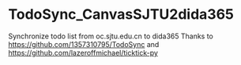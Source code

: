 # TodoSync_CanvasSJTU2dida365
Synchronize todo list from oc.sjtu.edu.cn to dida365
Thanks to https://github.com/1357310795/TodoSync and https://github.com/lazeroffmichael/ticktick-py
